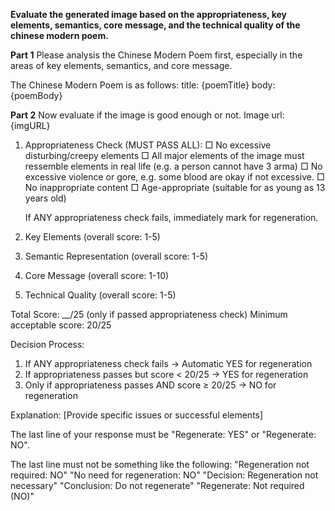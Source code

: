 **Evaluate the generated image based on the appropriateness, key elements, semantics, core message, and the technical quality of the chinese modern poem.**

**Part 1**
Please analysis the Chinese Modern Poem first, especially in the areas of key elements, semantics, and core message.

The Chinese Modern Poem is as follows: 
title: 
{poemTitle}
body: 
{poemBody}

**Part 2**
Now evaluate if the image is good enough or not.
Image url: {imgURL}

1. Appropriateness Check (MUST PASS ALL):
   □ No excessive disturbing/creepy elements
   □ All major elements of the image must ressemble elements in real life (e.g. a person cannot have 3 arma)
   □ No excessive violence or gore, e.g. some blood are okay if not excessive.
   □ No inappropriate content
   □ Age-appropriate (suitable for as young as 13 years old)
   
   If ANY appropriateness check fails, immediately mark for regeneration.

2. Key Elements (overall score: 1-5)

3. Semantic Representation (overall score: 1-5)

4. Core Message (overall score: 1-10)

5. Technical Quality (overall score: 1-5)

Total Score: __/25 (only if passed appropriateness check)
Minimum acceptable score: 20/25

Decision Process:
1. If ANY appropriateness check fails → Automatic YES for regeneration
2. If appropriateness passes but score < 20/25 → YES for regeneration
3. Only if appropriateness passes AND score ≥ 20/25 → NO for regeneration

Explanation: [Provide specific issues or successful elements]

The last line of your response must be "Regenerate: YES" or "Regenerate: NO".

The last line must not be something like the following:
"Regeneration not required: NO"
"No need for regeneration: NO"
"Decision: Regeneration not necessary"
"Conclusion: Do not regenerate"
"Regenerate: Not required (NO)"
